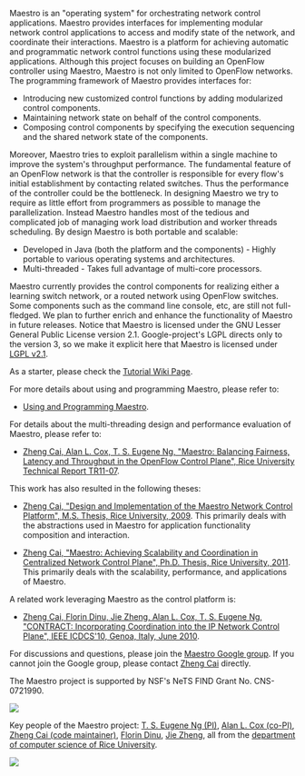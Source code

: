 Maestro is an "operating system" for orchestrating network control applications. Maestro provides interfaces for implementing modular network control applications to access and modify state of the network, and coordinate their interactions. Maestro is a platform for achieving automatic and programmatic network control functions using these modularized applications. Although this project focuses on building an OpenFlow controller using Maestro, Maestro is not only limited to OpenFlow networks. The programming framework of Maestro provides interfaces for:

  * Introducing new customized control functions by adding modularized control components.
  * Maintaining network state on behalf of the control components.
  * Composing control components by specifying the execution sequencing and the shared network state of the components.


Moreover, Maestro tries to exploit parallelism within a single machine to improve the system's throughput performance. The fundamental feature of an OpenFlow network is that the controller is responsible for every flow's initial establishment by contacting related switches. Thus the performance of the controller could be the bottleneck. In designing Maestro we try to require as little effort from programmers as possible to manage the parallelization. Instead Maestro handles most of the tedious and complicated job of managing work load distribution and worker threads scheduling. By design Maestro is both portable and scalable:

  * Developed in Java (both the platform and the components) - Highly portable to various operating systems and architectures.
  * Multi-threaded - Takes full advantage of multi-core processors.

Maestro currently provides the control components for realizing either a learning switch network, or a routed network using OpenFlow switches. Some components such as the command line console, etc, are still not full-fledged. We plan to further enrich and enhance the functionality of Maestro in future releases. Notice that Maestro is licensed under the GNU Lesser General Public License version 2.1. Google-project's LGPL directs only to the version 3, so we make it explicit here that Maestro is licensed under [LGPL v2.1](http://www.gnu.org/licenses/lgpl-2.1.html).

As a starter, please check the [Tutorial Wiki Page](http://code.google.com/p/maestro-platform/wiki/MaestroTutorial).

For more details about using and programming Maestro, please refer to:

  * [Using and Programming Maestro](http://maestro-platform.googlecode.com/files/programming.pdf).

For details about the multi-threading design and performance evaluation of Maestro, please refer to:

  * [Zheng Cai, Alan L. Cox, T. S. Eugene Ng, "Maestro: Balancing Fairness, Latency and Throughput in the OpenFlow Control Plane", Rice University Technical Report TR11-07](http://maestro-platform.googlecode.com/files/Maestro-TR11.pdf).

This work has also resulted in the following theses:

  * [Zheng Cai, "Design and Implementation of the Maestro Network Control Platform", M.S. Thesis, Rice University, 2009](http://scholarship.rice.edu/handle/1911/61942). This primarily deals with the abstractions used in Maestro for application functionality composition and interaction.

  * [Zheng Cai, "Maestro: Achieving Scalability and Coordination in Centralized Network Control Plane", Ph.D. Thesis, Rice University, 2011](http://maestro-platform.googlecode.com/files/thesis.pdf). This primarily deals with the scalability, performance, and applications of Maestro.

A related work leveraging Maestro as the control platform is:

  * [Zheng Cai, Florin Dinu, Jie Zheng, Alan L. Cox, T. S. Eugene Ng, "CONTRACT: Incorporating Coordination into the IP Network Control Plane", IEEE ICDCS'10, Genoa, Italy, June 2010](http://www.cs.rice.edu/~eugeneng/papers/ICDCS10.pdf).

For discussions and questions, please join the [Maestro Google group](http://groups.google.com/group/maestro-platform). If you cannot join the Google group, please contact [Zheng Cai](mailto:zhengcairice@gmail.com) directly.

The Maestro project is supported by NSF's NeTS FIND Grant No. CNS-0721990.

[![](http://www.nsf.gov/images/logos/nsf1.gif)](http://www.nsf.gov/)

Key people of the Maestro project: [T. S. Eugene Ng (PI)](http://www.cs.rice.edu/~eugeneng/), [Alan L. Cox (co-PI)](http://www.cs.rice.edu/~alc/), [Zheng Cai (code maintainer)](http://www.cs.rice.edu/~zc1/), [Florin Dinu](http://www.cs.rice.edu/~fd2/), [Jie Zheng](http://www.cs.rice.edu/~jz4/), all from the [department of computer science of Rice University](http://compsci.rice.edu/).

[![](http://www.staff.rice.edu/images/staff/branding/logo.jpg)](http://www.rice.edu/)